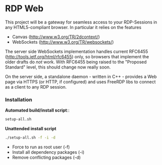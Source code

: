 RDP Web
======
This project will be a gateway for seamless access to your RDP-Sessions in any HTML5-compliant browser. 
In particular it relies on the features
* Canvas (http://www.w3.org/TR/2dcontext/) 
* WebSockets (http://www.w3.org/TR/websockets/) 

The server side WebSockets implementation handles current RFC6455
(http://tools.ietf.org/html/rfc6455) only, so browsers that implement
the older drafts do *not* work. With RFC6455 being raised to the
"Proposed Standard" level, this should change now really soon.

On the server side, a standalone daemon - written in C++ - provides a
Web page via HTTPS (or HTTP, if configured) and uses FreeRDP libs to
connect as a client to any RDP session.

### Installation ###
**Automated build/install script**::
```sh
setup-all.sh
```
**Unattended install script**
```sh
./setup-all.sh -f -i -d
```
* Force to run as root user (-f)
* Install all dependency packages (-i)
* Remove conflicting packages (-d)
